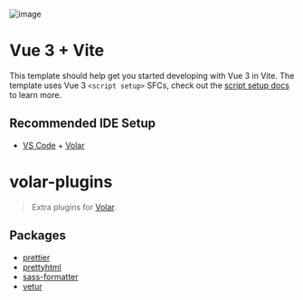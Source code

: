 ![image](https://user-images.githubusercontent.com/99091837/216841628-589c2742-6177-41f1-9bcb-64449eb9429c.png)



# Vue 3 + Vite

This template should help get you started developing with Vue 3 in Vite. The template uses Vue 3 `<script setup>` SFCs, check out the [script setup docs](https://v3.vuejs.org/api/sfc-script-setup.html#sfc-script-setup) to learn more.

## Recommended IDE Setup

- [VS Code](https://code.visualstudio.com/) + [Volar](https://marketplace.visualstudio.com/items?itemName=Vue.volar)

# volar-plugins

> Extra plugins for [Volar](https://github.com/johnsoncodehk/volar).

## Packages

- [prettier](https://github.com/johnsoncodehk/volar-plugins/tree/master/packages/prettier)
- [prettyhtml](https://github.com/johnsoncodehk/volar-plugins/tree/master/packages/prettyhtml)
- [sass-formatter](https://github.com/johnsoncodehk/volar-plugins/tree/master/packages/sass-formatter)
- [vetur](https://github.com/johnsoncodehk/volar-plugins/tree/master/packages/vetur)
